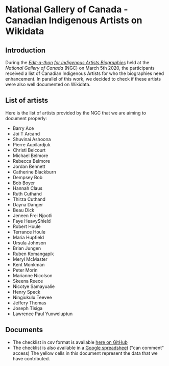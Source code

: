 # National Gallery of Canada - Canadian Indigenous Artists on Wikidata

## Introduction

During the [*Edit-a-thon for Indigenous Artists Biographies*](https://www.gallery.ca/research/library-archives/edit-a-thons) held at the *National Gallery of Canada* (NGC) on March 5th 2020, the participants received a list of Canadian Indigenous Artists for who the biographies need enhancement. In parallel of this work, we decided to check if these artists were also well documented on Wikidata.

## List of artists

Here is the list of artists provided by the NGC that we are aiming to document properly:

* Barry Ace
* Joi T Arcand
* Shuvinai Ashoona
* Pierre Aupilardjuk
* Christi Belcourt
* Michael Belmore
* Rebecca Belmore
* Jordan Bennett
* Catherine Blackburn
* Dempsey Bob
* Bob Boyer
* Hannah Claus
* Ruth Cuthand
* Thirza Cuthand
* Dayna Danger
* Beau Dick
* Jeneen Frei Njootli
* Faye HeavyShield
* Robert Houle
* Terrance Houle
* Maria Hupfield
* Ursula Johnson
* Brian Jungen
* Ruben Komangapik
* Meryl McMaster
* Kent Monkman
* Peter Morin
* Marianne Nicolson
* Skeena Reece
* Nicotye Samayualie
* Henry Speck
* Ningiukulu Teevee
* Jeffery Thomas
* Joseph Tisiga
* Lawrence Paul Yuxweluptun

## Documents

* The checklist in csv format is available [here on GitHub](https://github.com/illip/ngc-indigenous-artists-wikidata/blob/master/NGC_IndigenousArtists_WikidataEntries_Checklist.csv)
* The checklist is also available in a [Google spreadsheet](https://docs.google.com/spreadsheets/d/1lvY8zNuDIKMe9y4Vdebd009RgG_njgn1ojPqNUq9qUk/edit?usp=sharing) ("can comment" access) The yellow cells in this document represent the data that we have contributed.
